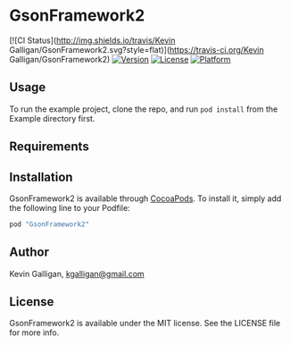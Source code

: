# GsonFramework2

[![CI Status](http://img.shields.io/travis/Kevin Galligan/GsonFramework2.svg?style=flat)](https://travis-ci.org/Kevin Galligan/GsonFramework2)
[![Version](https://img.shields.io/cocoapods/v/GsonFramework2.svg?style=flat)](http://cocoapods.org/pods/GsonFramework2)
[![License](https://img.shields.io/cocoapods/l/GsonFramework2.svg?style=flat)](http://cocoapods.org/pods/GsonFramework2)
[![Platform](https://img.shields.io/cocoapods/p/GsonFramework2.svg?style=flat)](http://cocoapods.org/pods/GsonFramework2)

## Usage

To run the example project, clone the repo, and run `pod install` from the Example directory first.

## Requirements

## Installation

GsonFramework2 is available through [CocoaPods](http://cocoapods.org). To install
it, simply add the following line to your Podfile:

```ruby
pod "GsonFramework2"
```

## Author

Kevin Galligan, kgalligan@gmail.com

## License

GsonFramework2 is available under the MIT license. See the LICENSE file for more info.
